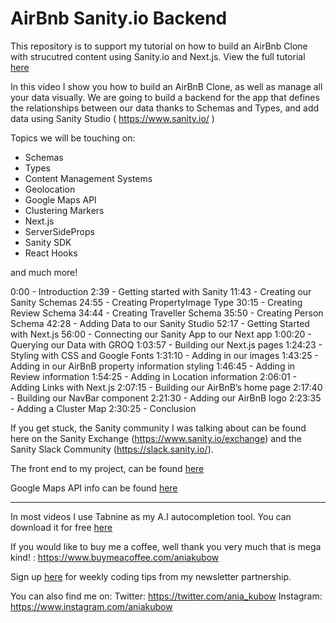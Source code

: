 # AirBnb Sanity.io Backend


This repository is to support my tutorial on how to build an AirBnb Clone with strucutred content using Sanity.io and Next.js. View the full tutorial [here](https://youtu.be/mx1dbMzd3tU)

In this video I show you how to build an AirBnB Clone, as well as manage all your data visually. We are going to build a backend for the app that defines the relationships between our data thanks to Schemas and Types, and add data using Sanity Studio ( https://www.sanity.io/ )

Topics we will be touching on:
* Schemas
* Types
* Content Management Systems
* Geolocation
* Google Maps API
* Clustering Markers
* Next.js
* ServerSideProps
* Sanity SDK
* React Hooks

and much more!

0:00 - Introduction
2:39 - Getting started with Sanity
11:43 - Creating our Sanity Schemas
24:55 - Creating PropertyImage Type
30:15 - Creating Review Schema
34:44 - Creating Traveller Schema
35:50 - Creating Person Schema
42:28 - Adding Data to our Sanity Studio
52:17 - Getting Started with Next.js
56:00 - Connecting our Sanity App to our Next app
1:00:20 - Querying our Data with GROQ
1:03:57 - Building our Next.js pages
1:24:23 - Styling with CSS and Google Fonts
1:31:10 - Adding in our images
1:43:25 - Adding in our AirBnB property information styling
1:46:45 - Adding in Review information
1:54:25 - Adding in Location information
2:06:01 - Adding Links with Next.js
2:07:15 - Building our AirBnB’s home page
2:17:40 - Building our NavBar component
2:21:30 - Adding our AirBnB logo
2:23:35 - Adding a Cluster Map
2:30:25 - Conclusion


If you get stuck, the Sanity community I was talking about can be found here on the Sanity Exchange (https://www.sanity.io/exchange) and the Sanity Slack Community (https://slack.sanity.io/).

The front end to my project, can be found [here](https://github.com/kubowania/airbnb-sanity-frontend)

Google Maps API info can be found [here](https://developers.google.com/maps)
____

In most videos I use Tabnine as my A.I autocompletion tool. You can download it for free [here](http://bit.ly/tabnine-top-tool)

If you would like to buy me a coffee, well thank you very much that is mega kind! : https://www.buymeacoffee.com/aniakubow

Sign up [here](https://bit.ly/JS-tips) for weekly coding tips from my newsletter partnership.

You can also find me on:
Twitter: https://twitter.com/ania_kubow
Instagram: https://www.instagram.com/aniakubow
